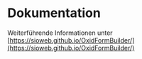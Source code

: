 # Dokumentation

Weiterführende Informationen unter [https://sioweb.github.io/OxidFormBuilder/](https://sioweb.github.io/OxidFormBuilder/)